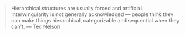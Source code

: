 > Hierarchical structures are usually forced and artificial. Interwingularity is not generally acknowledged — people think they can make things hierarchical, categorizable and sequential when they can't.
> — Ted Nelson

